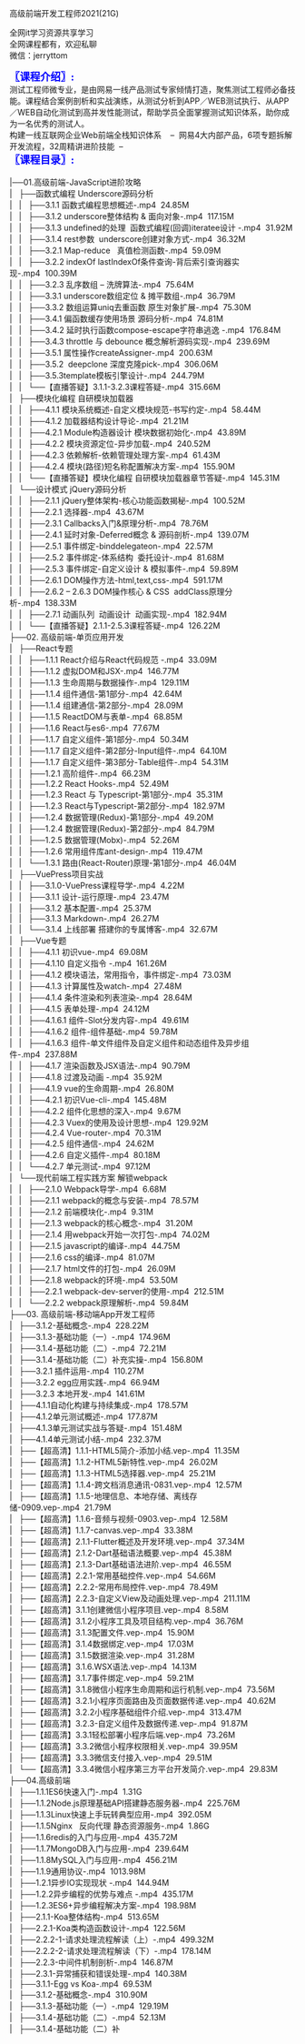 高级前端开发工程师2021(21G)

全网it学习资源共享学习<br>全网课程都有，欢迎私聊<br>微信：jerryttom<br>

<span style="font-size: large;"><span style="font-family: Tahoma;"><span style="color: #0000ff;"><strong>〖课程介绍〗:</strong></span></span></span><br> <span style="font-family: Tahoma, &amp;quot;">测试工程师微专业，是由网易一线产品测试专家倾情打造，聚焦测试工程师必备技能。课程结合案例剖析和实战演练，从测试分析到APP／WEB测试执行、从APP／WEB自动化测试到高并发性能测试，帮助学员全面掌握测试知识体系，助你成为一名优秀的测试人。</span><br> <span style="font-family: Tahoma, &amp;quot;">构建一线互联网企业Web前端全栈知识体系&nbsp; &nbsp; –&nbsp;&nbsp;网易4大内部产品，6项专题拆解开发流程，32周精讲进阶技能&nbsp;&nbsp;–</span><br> <span style="font-size: large;"><span style="font-family: Tahoma;"><span style="color: #0000ff;"><strong>〖课程目录〗:</strong></span></span></span><br> <span style="font-family: &amp;quot;"><br> </span><span style="font-family: Tahoma, &amp;quot;">|──01.高级前端-JavaScript进阶攻略&nbsp;&nbsp;</span><br> <span style="font-family: Tahoma, &amp;quot;">|&nbsp; &nbsp;├──函数式编程 Underscore源码分析&nbsp;&nbsp;</span><br> <span style="font-family: Tahoma, &amp;quot;">|&nbsp; &nbsp;|&nbsp; &nbsp;├──3.1.1 函数式编程思想概述-.mp4&nbsp;&nbsp;24.85M</span><br> <span style="font-family: Tahoma, &amp;quot;">|&nbsp; &nbsp;|&nbsp; &nbsp;├──3.1.2 underscore整体结构 &amp; 面向对象-.mp4&nbsp;&nbsp;117.15M</span><br> <span style="font-family: Tahoma, &amp;quot;">|&nbsp; &nbsp;|&nbsp; &nbsp;├──3.1.3 undefined的处理&nbsp;&nbsp;函数式编程(回调)iteratee设计 -.mp4&nbsp;&nbsp;31.92M</span><br> <span style="font-family: Tahoma, &amp;quot;">|&nbsp; &nbsp;|&nbsp; &nbsp;├──3.1.4 rest参数&nbsp;&nbsp;underscore创建对象方式-.mp4&nbsp;&nbsp;36.32M</span><br> <span style="font-family: Tahoma, &amp;quot;">|&nbsp; &nbsp;|&nbsp; &nbsp;├──3.2.1 Map-reduce&nbsp; &nbsp;真值检测函数-.mp4&nbsp;&nbsp;59.09M</span><br> <span style="font-family: Tahoma, &amp;quot;">|&nbsp; &nbsp;|&nbsp; &nbsp;├──3.2.2 indexOf lastIndexOf条件查询-背后索引查询器实现-.mp4&nbsp;&nbsp;100.39M</span><br> <span style="font-family: Tahoma, &amp;quot;">|&nbsp; &nbsp;|&nbsp; &nbsp;├──3.2.3 乱序数组 – 洗牌算法-.mp4&nbsp;&nbsp;75.64M</span><br> <span style="font-family: Tahoma, &amp;quot;">|&nbsp; &nbsp;|&nbsp; &nbsp;├──3.3.1 underscore数组定位 &amp; 摊平数组-.mp4&nbsp;&nbsp;36.79M</span><br> <span style="font-family: Tahoma, &amp;quot;">|&nbsp; &nbsp;|&nbsp; &nbsp;├──3.3.2 数组运算uniq去重函数 原生对象扩展-.mp4&nbsp;&nbsp;75.30M</span><br> <span style="font-family: Tahoma, &amp;quot;">|&nbsp; &nbsp;|&nbsp; &nbsp;├──3.4.1 偏函数缓存使用场景 源码分析-.mp4&nbsp;&nbsp;74.81M</span><br> <span style="font-family: Tahoma, &amp;quot;">|&nbsp; &nbsp;|&nbsp; &nbsp;├──3.4.2 延时执行函数compose-escape字符串逃逸 -.mp4&nbsp;&nbsp;176.84M</span><br> <span style="font-family: Tahoma, &amp;quot;">|&nbsp; &nbsp;|&nbsp; &nbsp;├──3.4.3 throttle 与 debounce 概念解析源码实现-.mp4&nbsp;&nbsp;239.69M</span><br> <span style="font-family: Tahoma, &amp;quot;">|&nbsp; &nbsp;|&nbsp; &nbsp;├──3.5.1 属性操作createAssigner-.mp4&nbsp;&nbsp;200.63M</span><br> <span style="font-family: Tahoma, &amp;quot;">|&nbsp; &nbsp;|&nbsp; &nbsp;├──3.5.2&nbsp;&nbsp;deepclone 深度克隆pick-.mp4&nbsp;&nbsp;306.06M</span><br> <span style="font-family: Tahoma, &amp;quot;">|&nbsp; &nbsp;|&nbsp; &nbsp;├──3.5.3template模板引擎设计-.mp4&nbsp;&nbsp;244.79M</span><br> <span style="font-family: Tahoma, &amp;quot;">|&nbsp; &nbsp;|&nbsp; &nbsp;└──【直播答疑】3.1.1-3.2.3课程答疑-.mp4&nbsp;&nbsp;315.66M</span><br> <span style="font-family: Tahoma, &amp;quot;">|&nbsp; &nbsp;├──模块化编程 自研模块加载器&nbsp;&nbsp;</span><br> <span style="font-family: Tahoma, &amp;quot;">|&nbsp; &nbsp;|&nbsp; &nbsp;├──4.1.1 模块系统概述-自定义模块规范-书写约定-.mp4&nbsp;&nbsp;58.44M</span><br> <span style="font-family: Tahoma, &amp;quot;">|&nbsp; &nbsp;|&nbsp; &nbsp;├──4.1.2 加载器结构设计导论-.mp4&nbsp;&nbsp;21.21M</span><br> <span style="font-family: Tahoma, &amp;quot;">|&nbsp; &nbsp;|&nbsp; &nbsp;├──4.2.1 Module构造器设计 模块数据初始化-.mp4&nbsp;&nbsp;43.89M</span><br> <span style="font-family: Tahoma, &amp;quot;">|&nbsp; &nbsp;|&nbsp; &nbsp;├──4.2.2 模块资源定位-异步加载-.mp4&nbsp;&nbsp;240.52M</span><br> <span style="font-family: Tahoma, &amp;quot;">|&nbsp; &nbsp;|&nbsp; &nbsp;├──4.2.3 依赖解析-依赖管理处理方案-.mp4&nbsp;&nbsp;61.43M</span><br> <span style="font-family: Tahoma, &amp;quot;">|&nbsp; &nbsp;|&nbsp; &nbsp;├──4.2.4 模块(路径)短名称配置解决方案-.mp4&nbsp;&nbsp;155.90M</span><br> <span style="font-family: Tahoma, &amp;quot;">|&nbsp; &nbsp;|&nbsp; &nbsp;└──【直播答疑】模块化编程 自研模块加载器章节答疑-.mp4&nbsp;&nbsp;145.31M</span><br> <span style="font-family: Tahoma, &amp;quot;">|&nbsp; &nbsp;└──设计模式 jQuery源码分析&nbsp;&nbsp;</span><br> <span style="font-family: Tahoma, &amp;quot;">|&nbsp; &nbsp;|&nbsp; &nbsp;├──2.1.1 jQuery整体架构-核心功能函数揭秘-.mp4&nbsp;&nbsp;100.52M</span><br> <span style="font-family: Tahoma, &amp;quot;">|&nbsp; &nbsp;|&nbsp; &nbsp;├──2.2.1 选择器-.mp4&nbsp;&nbsp;43.67M</span><br> <span style="font-family: Tahoma, &amp;quot;">|&nbsp; &nbsp;|&nbsp; &nbsp;├──2.3.1 Callbacks入门&amp;原理分析-.mp4&nbsp;&nbsp;78.76M</span><br> <span style="font-family: Tahoma, &amp;quot;">|&nbsp; &nbsp;|&nbsp; &nbsp;├──2.4.1 延时对象-Deferred概念 &amp; 源码剖析-.mp4&nbsp;&nbsp;139.07M</span><br> <span style="font-family: Tahoma, &amp;quot;">|&nbsp; &nbsp;|&nbsp; &nbsp;├──2.5.1 事件绑定-binddelegateon-.mp4&nbsp;&nbsp;22.57M</span><br> <span style="font-family: Tahoma, &amp;quot;">|&nbsp; &nbsp;|&nbsp; &nbsp;├──2.5.2 事件绑定-体系结构&nbsp;&nbsp;委托设计-.mp4&nbsp;&nbsp;81.68M</span><br> <span style="font-family: Tahoma, &amp;quot;">|&nbsp; &nbsp;|&nbsp; &nbsp;├──2.5.3 事件绑定-自定义设计 &amp; 模拟事件-.mp4&nbsp;&nbsp;59.89M</span><br> <span style="font-family: Tahoma, &amp;quot;">|&nbsp; &nbsp;|&nbsp; &nbsp;├──2.6.1 DOM操作方法-html,text,css-.mp4&nbsp;&nbsp;591.17M</span><br> <span style="font-family: Tahoma, &amp;quot;">|&nbsp; &nbsp;|&nbsp; &nbsp;├──2.6.2 – 2.6.3 DOM操作核心 &amp; CSS&nbsp;&nbsp;addClass原理分析-.mp4&nbsp;&nbsp;138.33M</span><br> <span style="font-family: Tahoma, &amp;quot;">|&nbsp; &nbsp;|&nbsp; &nbsp;├──2.7.1 动画队列&nbsp;&nbsp;动画设计&nbsp;&nbsp;动画实现-.mp4&nbsp;&nbsp;182.94M</span><br> <span style="font-family: Tahoma, &amp;quot;">|&nbsp; &nbsp;|&nbsp; &nbsp;└──【直播答疑】2.1.1-2.5.3课程答疑-.mp4&nbsp;&nbsp;126.22M</span><br> <span style="font-family: Tahoma, &amp;quot;">├──02. 高级前端-单页应用开发&nbsp;&nbsp;</span><br> <span style="font-family: Tahoma, &amp;quot;">|&nbsp; &nbsp;├──React专题&nbsp;&nbsp;</span><br> <span style="font-family: Tahoma, &amp;quot;">|&nbsp; &nbsp;|&nbsp; &nbsp;├──1.1.1 React介绍与React代码规范 -.mp4&nbsp;&nbsp;33.09M</span><br> <span style="font-family: Tahoma, &amp;quot;">|&nbsp; &nbsp;|&nbsp; &nbsp;├──1.1.2 虚拟DOM和JSX-.mp4&nbsp;&nbsp;146.77M</span><br> <span style="font-family: Tahoma, &amp;quot;">|&nbsp; &nbsp;|&nbsp; &nbsp;├──1.1.3 生命周期与数据操作-.mp4&nbsp;&nbsp;129.11M</span><br> <span style="font-family: Tahoma, &amp;quot;">|&nbsp; &nbsp;|&nbsp; &nbsp;├──1.1.4 组件通信-第1部分-.mp4&nbsp;&nbsp;42.64M</span><br> <span style="font-family: Tahoma, &amp;quot;">|&nbsp; &nbsp;|&nbsp; &nbsp;├──1.1.4 组建通信-第2部分-.mp4&nbsp;&nbsp;28.09M</span><br> <span style="font-family: Tahoma, &amp;quot;">|&nbsp; &nbsp;|&nbsp; &nbsp;├──1.1.5 ReactDOM与表单-.mp4&nbsp;&nbsp;68.85M</span><br> <span style="font-family: Tahoma, &amp;quot;">|&nbsp; &nbsp;|&nbsp; &nbsp;├──1.1.6 React与es6-.mp4&nbsp;&nbsp;77.67M</span><br> <span style="font-family: Tahoma, &amp;quot;">|&nbsp; &nbsp;|&nbsp; &nbsp;├──1.1.7 自定义组件-第1部分-.mp4&nbsp;&nbsp;50.34M</span><br> <span style="font-family: Tahoma, &amp;quot;">|&nbsp; &nbsp;|&nbsp; &nbsp;├──1.1.7 自定义组件-第2部分-Input组件-.mp4&nbsp;&nbsp;64.10M</span><br> <span style="font-family: Tahoma, &amp;quot;">|&nbsp; &nbsp;|&nbsp; &nbsp;├──1.1.7 自定义组件-第3部分-Table组件-.mp4&nbsp;&nbsp;54.31M</span><br> <span style="font-family: Tahoma, &amp;quot;">|&nbsp; &nbsp;|&nbsp; &nbsp;├──1.2.1 高阶组件-.mp4&nbsp;&nbsp;66.23M</span><br> <span style="font-family: Tahoma, &amp;quot;">|&nbsp; &nbsp;|&nbsp; &nbsp;├──1.2.2 React Hooks-.mp4&nbsp;&nbsp;52.49M</span><br> <span style="font-family: Tahoma, &amp;quot;">|&nbsp; &nbsp;|&nbsp; &nbsp;├──1.2.3 React 与 Typescript-第1部分-.mp4&nbsp;&nbsp;35.31M</span><br> <span style="font-family: Tahoma, &amp;quot;">|&nbsp; &nbsp;|&nbsp; &nbsp;├──1.2.3 React与Typescript-第2部分-.mp4&nbsp;&nbsp;182.97M</span><br> <span style="font-family: Tahoma, &amp;quot;">|&nbsp; &nbsp;|&nbsp; &nbsp;├──1.2.4 数据管理(Redux)-第1部分-.mp4&nbsp;&nbsp;49.20M</span><br> <span style="font-family: Tahoma, &amp;quot;">|&nbsp; &nbsp;|&nbsp; &nbsp;├──1.2.4 数据管理(Redux)-第2部分-.mp4&nbsp;&nbsp;84.79M</span><br> <span style="font-family: Tahoma, &amp;quot;">|&nbsp; &nbsp;|&nbsp; &nbsp;├──1.2.5 数据管理(Mobx)-.mp4&nbsp;&nbsp;52.26M</span><br> <span style="font-family: Tahoma, &amp;quot;">|&nbsp; &nbsp;|&nbsp; &nbsp;├──1.2.6 常用组件库ant-design-.mp4&nbsp;&nbsp;119.47M</span><br> <span style="font-family: Tahoma, &amp;quot;">|&nbsp; &nbsp;|&nbsp; &nbsp;└──1.3.1 路由(React-Router)原理-第1部分-.mp4&nbsp;&nbsp;46.04M</span><br> <span style="font-family: Tahoma, &amp;quot;">|&nbsp; &nbsp;├──VuePress项目实战&nbsp;&nbsp;</span><br> <span style="font-family: Tahoma, &amp;quot;">|&nbsp; &nbsp;|&nbsp; &nbsp;├──3.1.0-VuePress课程导学-.mp4&nbsp;&nbsp;4.22M</span><br> <span style="font-family: Tahoma, &amp;quot;">|&nbsp; &nbsp;|&nbsp; &nbsp;├──3.1.1 设计-运行原理-.mp4&nbsp;&nbsp;23.47M</span><br> <span style="font-family: Tahoma, &amp;quot;">|&nbsp; &nbsp;|&nbsp; &nbsp;├──3.1.2 基本配置-.mp4&nbsp;&nbsp;25.37M</span><br> <span style="font-family: Tahoma, &amp;quot;">|&nbsp; &nbsp;|&nbsp; &nbsp;├──3.1.3 Markdown-.mp4&nbsp;&nbsp;26.27M</span><br> <span style="font-family: Tahoma, &amp;quot;">|&nbsp; &nbsp;|&nbsp; &nbsp;└──3.1.4 上线部署 搭建你的专属博客-.mp4&nbsp;&nbsp;32.67M</span><br> <span style="font-family: Tahoma, &amp;quot;">|&nbsp; &nbsp;├──Vue专题&nbsp;&nbsp;</span><br> <span style="font-family: Tahoma, &amp;quot;">|&nbsp; &nbsp;|&nbsp; &nbsp;├──4.1.1 初识vue-.mp4&nbsp;&nbsp;69.08M</span><br> <span style="font-family: Tahoma, &amp;quot;">|&nbsp; &nbsp;|&nbsp; &nbsp;├──4.1.10 自定义指令 -.mp4&nbsp;&nbsp;161.26M</span><br> <span style="font-family: Tahoma, &amp;quot;">|&nbsp; &nbsp;|&nbsp; &nbsp;├──4.1.2 模块语法，常用指令，事件绑定-.mp4&nbsp;&nbsp;73.03M</span><br> <span style="font-family: Tahoma, &amp;quot;">|&nbsp; &nbsp;|&nbsp; &nbsp;├──4.1.3 计算属性及watch-.mp4&nbsp;&nbsp;27.48M</span><br> <span style="font-family: Tahoma, &amp;quot;">|&nbsp; &nbsp;|&nbsp; &nbsp;├──4.1.4 条件渲染和列表渲染-.mp4&nbsp;&nbsp;28.64M</span><br> <span style="font-family: Tahoma, &amp;quot;">|&nbsp; &nbsp;|&nbsp; &nbsp;├──4.1.5 表单处理-.mp4&nbsp;&nbsp;24.12M</span><br> <span style="font-family: Tahoma, &amp;quot;">|&nbsp; &nbsp;|&nbsp; &nbsp;├──4.1.6.1 组件-Slot分发内容-.mp4&nbsp;&nbsp;49.61M</span><br> <span style="font-family: Tahoma, &amp;quot;">|&nbsp; &nbsp;|&nbsp; &nbsp;├──4.1.6.2 组件-组件基础-.mp4&nbsp;&nbsp;59.78M</span><br> <span style="font-family: Tahoma, &amp;quot;">|&nbsp; &nbsp;|&nbsp; &nbsp;├──4.1.6.3 组件-单文件组件及自定义组件和动态组件及异步组件-.mp4&nbsp;&nbsp;237.88M</span><br> <span style="font-family: Tahoma, &amp;quot;">|&nbsp; &nbsp;|&nbsp; &nbsp;├──4.1.7 渲染函数及JSX语法-.mp4&nbsp;&nbsp;90.79M</span><br> <span style="font-family: Tahoma, &amp;quot;">|&nbsp; &nbsp;|&nbsp; &nbsp;├──4.1.8 过渡及动画 -.mp4&nbsp;&nbsp;35.92M</span><br> <span style="font-family: Tahoma, &amp;quot;">|&nbsp; &nbsp;|&nbsp; &nbsp;├──4.1.9 vue的生命周期-.mp4&nbsp;&nbsp;26.80M</span><br> <span style="font-family: Tahoma, &amp;quot;">|&nbsp; &nbsp;|&nbsp; &nbsp;├──4.2.1 初识Vue-cli-.mp4&nbsp;&nbsp;145.48M</span><br> <span style="font-family: Tahoma, &amp;quot;">|&nbsp; &nbsp;|&nbsp; &nbsp;├──4.2.2 组件化思想的深入-.mp4&nbsp;&nbsp;9.67M</span><br> <span style="font-family: Tahoma, &amp;quot;">|&nbsp; &nbsp;|&nbsp; &nbsp;├──4.2.3 Vuex的使用及设计思想-.mp4&nbsp;&nbsp;129.92M</span><br> <span style="font-family: Tahoma, &amp;quot;">|&nbsp; &nbsp;|&nbsp; &nbsp;├──4.2.4 Vue-router-.mp4&nbsp;&nbsp;70.31M</span><br> <span style="font-family: Tahoma, &amp;quot;">|&nbsp; &nbsp;|&nbsp; &nbsp;├──4.2.5 组件通信-.mp4&nbsp;&nbsp;24.62M</span><br> <span style="font-family: Tahoma, &amp;quot;">|&nbsp; &nbsp;|&nbsp; &nbsp;├──4.2.6 自定义插件-.mp4&nbsp;&nbsp;80.18M</span><br> <span style="font-family: Tahoma, &amp;quot;">|&nbsp; &nbsp;|&nbsp; &nbsp;└──4.2.7 单元测试-.mp4&nbsp;&nbsp;97.12M</span><br> <span style="font-family: Tahoma, &amp;quot;">|&nbsp; &nbsp;└──现代前端工程实践方案 解锁webpack&nbsp;&nbsp;</span><br> <span style="font-family: Tahoma, &amp;quot;">|&nbsp; &nbsp;|&nbsp; &nbsp;├──2.1.0 Webpack导学-.mp4&nbsp;&nbsp;6.68M</span><br> <span style="font-family: Tahoma, &amp;quot;">|&nbsp; &nbsp;|&nbsp; &nbsp;├──2.1.1 webpack的概念与安装-.mp4&nbsp;&nbsp;78.57M</span><br> <span style="font-family: Tahoma, &amp;quot;">|&nbsp; &nbsp;|&nbsp; &nbsp;├──2.1.2 前端模块化-.mp4&nbsp;&nbsp;9.31M</span><br> <span style="font-family: Tahoma, &amp;quot;">|&nbsp; &nbsp;|&nbsp; &nbsp;├──2.1.3 webpack的核心概念-.mp4&nbsp;&nbsp;31.20M</span><br> <span style="font-family: Tahoma, &amp;quot;">|&nbsp; &nbsp;|&nbsp; &nbsp;├──2.1.4 用webpack开始一次打包-.mp4&nbsp;&nbsp;74.02M</span><br> <span style="font-family: Tahoma, &amp;quot;">|&nbsp; &nbsp;|&nbsp; &nbsp;├──2.1.5 javascript的编译-.mp4&nbsp;&nbsp;44.75M</span><br> <span style="font-family: Tahoma, &amp;quot;">|&nbsp; &nbsp;|&nbsp; &nbsp;├──2.1.6 css的编译-.mp4&nbsp;&nbsp;81.07M</span><br> <span style="font-family: Tahoma, &amp;quot;">|&nbsp; &nbsp;|&nbsp; &nbsp;├──2.1.7 html文件的打包-.mp4&nbsp;&nbsp;26.09M</span><br> <span style="font-family: Tahoma, &amp;quot;">|&nbsp; &nbsp;|&nbsp; &nbsp;├──2.1.8 webpack的环境-.mp4&nbsp;&nbsp;53.50M</span><br> <span style="font-family: Tahoma, &amp;quot;">|&nbsp; &nbsp;|&nbsp; &nbsp;├──2.2.1 webpack-dev-server的使用-.mp4&nbsp;&nbsp;212.51M</span><br> <span style="font-family: Tahoma, &amp;quot;">|&nbsp; &nbsp;|&nbsp; &nbsp;└──2.2.2 webpack原理解析-.mp4&nbsp;&nbsp;59.84M</span><br> <span style="font-family: Tahoma, &amp;quot;">├──03. 高级前端-移动端App开发工程师&nbsp;&nbsp;</span><br> <span style="font-family: Tahoma, &amp;quot;">|&nbsp; &nbsp;├──3.1.2-基础概念-.mp4&nbsp;&nbsp;228.22M</span><br> <span style="font-family: Tahoma, &amp;quot;">|&nbsp; &nbsp;├──3.1.3-基础功能（一）-.mp4&nbsp;&nbsp;174.96M</span><br> <span style="font-family: Tahoma, &amp;quot;">|&nbsp; &nbsp;├──3.1.4-基础功能（二）-.mp4&nbsp;&nbsp;72.21M</span><br> <span style="font-family: Tahoma, &amp;quot;">|&nbsp; &nbsp;├──3.1.4-基础功能（二）补充实操-.mp4&nbsp;&nbsp;156.80M</span><br> <span style="font-family: Tahoma, &amp;quot;">|&nbsp; &nbsp;├──3.2.1 插件运用-.mp4&nbsp;&nbsp;110.27M</span><br> <span style="font-family: Tahoma, &amp;quot;">|&nbsp; &nbsp;├──3.2.2 egg应用实践-.mp4&nbsp;&nbsp;66.94M</span><br> <span style="font-family: Tahoma, &amp;quot;">|&nbsp; &nbsp;├──3.2.3 本地开发-.mp4&nbsp;&nbsp;141.61M</span><br> <span style="font-family: Tahoma, &amp;quot;">|&nbsp; &nbsp;├──4.1.1自动化构建与持续集成-.mp4&nbsp;&nbsp;178.57M</span><br> <span style="font-family: Tahoma, &amp;quot;">|&nbsp; &nbsp;├──4.1.2单元测试概述-.mp4&nbsp;&nbsp;177.87M</span><br> <span style="font-family: Tahoma, &amp;quot;">|&nbsp; &nbsp;├──4.1.3单元测试实战与答疑-.mp4&nbsp;&nbsp;151.48M</span><br> <span style="font-family: Tahoma, &amp;quot;">|&nbsp; &nbsp;├──4.1.4单元测试小结-.mp4&nbsp;&nbsp;232.37M</span><br> <span style="font-family: Tahoma, &amp;quot;">|&nbsp; &nbsp;├──【超高清】1.1.1-HTML5简介-添加小结.vep-.mp4&nbsp;&nbsp;11.35M</span><br> <span style="font-family: Tahoma, &amp;quot;">|&nbsp; &nbsp;├──【超高清】1.1.2-HTML5新特性.vep-.mp4&nbsp;&nbsp;26.02M</span><br> <span style="font-family: Tahoma, &amp;quot;">|&nbsp; &nbsp;├──【超高清】1.1.3-HTML5选择器.vep-.mp4&nbsp;&nbsp;25.21M</span><br> <span style="font-family: Tahoma, &amp;quot;">|&nbsp; &nbsp;├──【超高清】1.1.4-跨文档消息通讯-0831.vep-.mp4&nbsp;&nbsp;12.57M</span><br> <span style="font-family: Tahoma, &amp;quot;">|&nbsp; &nbsp;├──【超高清】1.1.5-地理信息、本地存储、离线存储-0909.vep-.mp4&nbsp;&nbsp;21.79M</span><br> <span style="font-family: Tahoma, &amp;quot;">|&nbsp; &nbsp;├──【超高清】1.1.6-音频与视频-0903.vep-.mp4&nbsp;&nbsp;12.58M</span><br> <span style="font-family: Tahoma, &amp;quot;">|&nbsp; &nbsp;├──【超高清】1.1.7-canvas.vep-.mp4&nbsp;&nbsp;33.38M</span><br> <span style="font-family: Tahoma, &amp;quot;">|&nbsp; &nbsp;├──【超高清】2.1.1-Flutter概述及开发环境.vep-.mp4&nbsp;&nbsp;37.34M</span><br> <span style="font-family: Tahoma, &amp;quot;">|&nbsp; &nbsp;├──【超高清】2.1.2-Dart基础语法概要.vep-.mp4&nbsp;&nbsp;45.38M</span><br> <span style="font-family: Tahoma, &amp;quot;">|&nbsp; &nbsp;├──【超高清】2.1.3-Dart基础语法进阶.vep-.mp4&nbsp;&nbsp;46.55M</span><br> <span style="font-family: Tahoma, &amp;quot;">|&nbsp; &nbsp;├──【超高清】2.2.1-常用基础控件.vep-.mp4&nbsp;&nbsp;54.66M</span><br> <span style="font-family: Tahoma, &amp;quot;">|&nbsp; &nbsp;├──【超高清】2.2.2-常用布局控件.vep-.mp4&nbsp;&nbsp;78.49M</span><br> <span style="font-family: Tahoma, &amp;quot;">|&nbsp; &nbsp;├──【超高清】2.2.3-自定义View及动画处理.vep-.mp4&nbsp;&nbsp;211.11M</span><br> <span style="font-family: Tahoma, &amp;quot;">|&nbsp; &nbsp;├──【超高清】3.1.1创建微信小程序项目.vep-.mp4&nbsp;&nbsp;8.58M</span><br> <span style="font-family: Tahoma, &amp;quot;">|&nbsp; &nbsp;├──【超高清】3.1.2小程序工具及项目结构.vep-.mp4&nbsp;&nbsp;36.76M</span><br> <span style="font-family: Tahoma, &amp;quot;">|&nbsp; &nbsp;├──【超高清】3.1.3配置文件.vep-.mp4&nbsp;&nbsp;15.90M</span><br> <span style="font-family: Tahoma, &amp;quot;">|&nbsp; &nbsp;├──【超高清】3.1.4数据绑定.vep-.mp4&nbsp;&nbsp;17.03M</span><br> <span style="font-family: Tahoma, &amp;quot;">|&nbsp; &nbsp;├──【超高清】3.1.5数据渲染.vep-.mp4&nbsp;&nbsp;31.28M</span><br> <span style="font-family: Tahoma, &amp;quot;">|&nbsp; &nbsp;├──【超高清】3.1.6.WSX语法.vep-.mp4&nbsp;&nbsp;14.13M</span><br> <span style="font-family: Tahoma, &amp;quot;">|&nbsp; &nbsp;├──【超高清】3.1.7事件绑定.vep-.mp4&nbsp;&nbsp;59.21M</span><br> <span style="font-family: Tahoma, &amp;quot;">|&nbsp; &nbsp;├──【超高清】3.1.8微信小程序生命周期和运行机制.vep-.mp4&nbsp;&nbsp;73.56M</span><br> <span style="font-family: Tahoma, &amp;quot;">|&nbsp; &nbsp;├──【超高清】3.2.1小程序页面路由及页面数据传递.vep-.mp4&nbsp;&nbsp;40.62M</span><br> <span style="font-family: Tahoma, &amp;quot;">|&nbsp; &nbsp;├──【超高清】3.2.2小程序基础组件介绍.vep-.mp4&nbsp;&nbsp;313.47M</span><br> <span style="font-family: Tahoma, &amp;quot;">|&nbsp; &nbsp;├──【超高清】3.2.3-自定义组件及数据传递.vep-.mp4&nbsp;&nbsp;91.87M</span><br> <span style="font-family: Tahoma, &amp;quot;">|&nbsp; &nbsp;├──【超高清】3.3.1轻松部署小程序后端.vep-.mp4&nbsp;&nbsp;73.26M</span><br> <span style="font-family: Tahoma, &amp;quot;">|&nbsp; &nbsp;├──【超高清】3.3.2微信小程序权限相关.vep-.mp4&nbsp;&nbsp;39.95M</span><br> <span style="font-family: Tahoma, &amp;quot;">|&nbsp; &nbsp;├──【超高清】3.3.3微信支付接入.vep-.mp4&nbsp;&nbsp;29.51M</span><br> <span style="font-family: Tahoma, &amp;quot;">|&nbsp; &nbsp;└──【超高清】3.3.4微信小程序第三方平台开发简介.vep-.mp4&nbsp;&nbsp;29.83M</span><br> <span style="font-family: Tahoma, &amp;quot;">├──04.高级前端&nbsp;&nbsp;</span><br> <span style="font-family: Tahoma, &amp;quot;">|&nbsp; &nbsp;├──1.1.1ES6快速入门-.mp4&nbsp;&nbsp;1.31G</span><br> <span style="font-family: Tahoma, &amp;quot;">|&nbsp; &nbsp;├──1.1.2Node.js原理基础API搭建静态服务器-.mp4&nbsp;&nbsp;225.76M</span><br> <span style="font-family: Tahoma, &amp;quot;">|&nbsp; &nbsp;├──1.1.3Linux快速上手玩转典型应用-.mp4&nbsp;&nbsp;392.05M</span><br> <span style="font-family: Tahoma, &amp;quot;">|&nbsp; &nbsp;├──1.1.5Nginx&nbsp; &nbsp;反向代理 静态资源服务-.mp4&nbsp;&nbsp;1.86G</span><br> <span style="font-family: Tahoma, &amp;quot;">|&nbsp; &nbsp;├──1.1.6redis的入门与应用-.mp4&nbsp;&nbsp;435.72M</span><br> <span style="font-family: Tahoma, &amp;quot;">|&nbsp; &nbsp;├──1.1.7MongoDB入门与应用-.mp4&nbsp;&nbsp;239.64M</span><br> <span style="font-family: Tahoma, &amp;quot;">|&nbsp; &nbsp;├──1.1.8MySQL入门与应用-.mp4&nbsp;&nbsp;456.21M</span><br> <span style="font-family: Tahoma, &amp;quot;">|&nbsp; &nbsp;├──1.1.9通用协议-.mp4&nbsp;&nbsp;1013.98M</span><br> <span style="font-family: Tahoma, &amp;quot;">|&nbsp; &nbsp;├──1.2.1异步IO实现现状 -.mp4&nbsp;&nbsp;144.94M</span><br> <span style="font-family: Tahoma, &amp;quot;">|&nbsp; &nbsp;├──1.2.2异步编程的优势与难点 -.mp4&nbsp;&nbsp;435.17M</span><br> <span style="font-family: Tahoma, &amp;quot;">|&nbsp; &nbsp;├──1.2.3ES6+异步编程解决方案-.mp4&nbsp;&nbsp;198.98M</span><br> <span style="font-family: Tahoma, &amp;quot;">|&nbsp; &nbsp;├──2.1.1-Koa整体结构-.mp4&nbsp;&nbsp;513.65M</span><br> <span style="font-family: Tahoma, &amp;quot;">|&nbsp; &nbsp;├──2.2.1-Koa类构造函数设计-.mp4&nbsp;&nbsp;122.56M</span><br> <span style="font-family: Tahoma, &amp;quot;">|&nbsp; &nbsp;├──2.2.2-1-请求处理流程解读（上）-.mp4&nbsp;&nbsp;499.32M</span><br> <span style="font-family: Tahoma, &amp;quot;">|&nbsp; &nbsp;├──2.2.2-2-请求处理流程解读（下）-.mp4&nbsp;&nbsp;178.14M</span><br> <span style="font-family: Tahoma, &amp;quot;">|&nbsp; &nbsp;├──2.2.3-中间件机制剖析-.mp4&nbsp;&nbsp;146.87M</span><br> <span style="font-family: Tahoma, &amp;quot;">|&nbsp; &nbsp;├──2.3.1-异常捕获和错误处理-.mp4&nbsp;&nbsp;140.38M</span><br> <span style="font-family: Tahoma, &amp;quot;">|&nbsp; &nbsp;├──3.1.1-Egg vs Koa-.mp4&nbsp;&nbsp;69.53M</span><br> <span style="font-family: Tahoma, &amp;quot;">|&nbsp; &nbsp;├──3.1.2-基础概念-.mp4&nbsp;&nbsp;310.90M</span><br> <span style="font-family: Tahoma, &amp;quot;">|&nbsp; &nbsp;├──3.1.3-基础功能（一）-.mp4&nbsp;&nbsp;129.19M</span><br> <span style="font-family: Tahoma, &amp;quot;">|&nbsp; &nbsp;├──3.1.4-基础功能（二）-.mp4&nbsp;&nbsp;52.13M</span><br> <span style="font-family: Tahoma, &amp;quot;">|&nbsp; &nbsp;├──3.1.4-基础功能（二）补